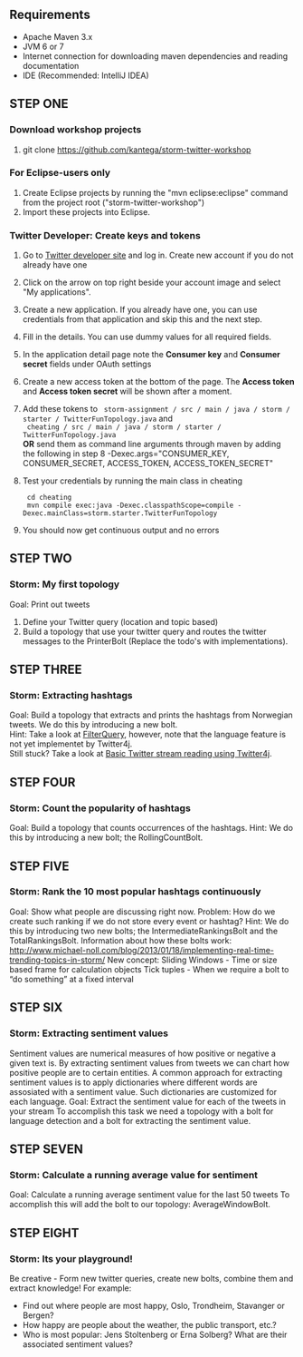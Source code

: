 ## Requirements ##
* Apache Maven 3.x
* JVM 6 or 7 
* Internet connection for downloading maven dependencies and reading documentation
* IDE (Recommended: IntelliJ IDEA)

## STEP ONE ##
### Download workshop projects
1. git clone https://github.com/kantega/storm-twitter-workshop

### For Eclipse-users only
1. Create Eclipse projects by running the "mvn eclipse:eclipse" command from the project root ("storm-twitter-workshop")
2. Import these projects into Eclipse.

### Twitter Developer: Create keys and tokens
1. Go to [Twitter developer site](https://dev.twitter.com) and log in. Create new account if you do not already have one
2. Click on the arrow on top right beside your account image and select "My applications".
3. Create a new application. If you already have one, you can use credentials from that application and skip this and the next step.
4. Fill in the details. You can use dummy values for all required fields.
5. In the application detail page note the **Consumer key** and **Consumer secret** fields under OAuth settings
6. Create a new access token at the bottom of the page. The **Access token** and **Access token secret** will be shown after a moment.
7. Add these tokens to
` storm-assignment / src / main / java / storm / starter / TwitterFunTopology.java` and  
` cheating / src / main / java / storm / starter / TwitterFunTopology.java`  
**OR** send them as command line arguments through maven by adding the following in step 8
         -Dexec.args="CONSUMER_KEY, CONSUMER_SECRET, ACCESS_TOKEN, ACCESS_TOKEN_SECRET" 
8. Test your credentials by running the main class in cheating

        cd cheating   
        mvn compile exec:java -Dexec.classpathScope=compile -Dexec.mainClass=storm.starter.TwitterFunTopology
        
9. You should now get continuous output and no errors

## STEP TWO ##
### Storm: My first topology
Goal: Print out tweets
1. Define your Twitter query (location and topic based)
2. Build a topology that use your twitter query and routes the twitter messages to the PrinterBolt (Replace the todo's with implementations).

## STEP THREE ##
### Storm: Extracting hashtags
Goal: Build a topology that extracts and prints the hashtags from Norwegian tweets. We do this by introducing a new bolt.  
Hint: Take a look at [FilterQuery](https://github.com/kantega/storm-twitter-workshop/wiki/Twitter-API-and-Twitter4j-Streaming-Resources), however, note that the language feature is not yet implementet by Twitter4j.  
Still stuck? Take a look at [Basic Twitter stream reading using Twitter4j](https://github.com/kantega/storm-twitter-workshop/wiki/Basic-Twitter-stream-reading-using-Twitter4j). 

## STEP FOUR ##
### Storm: Count the popularity of hashtags
Goal: Build a topology that counts occurrences of the hashtags.
Hint: We do this by introducing a new bolt; the RollingCountBolt.

## STEP FIVE ##
### Storm: Rank the 10 most popular hashtags continuously
Goal: Show what people are discussing right now.
Problem: How do we create such ranking if we do not store every event or hashtag?
Hint: We do this by introducing two new bolts; the IntermediateRankingsBolt and the TotalRankingsBolt.
Information about how these bolts work: http://www.michael-noll.com/blog/2013/01/18/implementing-real-time-trending-topics-in-storm/
New concept:
    Sliding Windows - Time or size based frame for calculation objects
    Tick tuples - When we require a bolt to “do something” at a fixed interval


## STEP SIX ##
### Storm: Extracting sentiment values
Sentiment values are numerical measures of how positive or negative a given text is. By extracting sentiment values from tweets we can chart how positive people are to certain entities.
A common approach for extracting sentiment values is to apply dictionaries where different words are assosiated  with a sentiment value. Such dictionaries are customized for each language.
Goal: Extract the sentiment value for each of the tweets in your stream
To accomplish this task we need a topology with a bolt for language detection and a bolt for extracting the sentiment value.

## STEP SEVEN ##
### Storm: Calculate a running average value for sentiment
Goal: Calculate a running average sentiment value for the last 50 tweets
To accomplish this will add the bolt to our topology: AverageWindowBolt.

## STEP EIGHT ##
### Storm: Its your playground!
Be creative - Form new twitter queries, create new bolts, combine them and extract knowledge!
For example:
* Find out where people are most happy, Oslo, Trondheim, Stavanger or Bergen?
* How happy are people about the weather, the public transport, etc.?
* Who is most popular: Jens Stoltenberg or Erna Solberg? What are their associated sentiment values?
